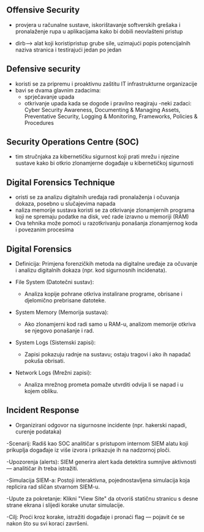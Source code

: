 Offensive Security
-
- provjera u računalne sustave, iskorištavanje softverskih grešaka i pronalaženje rupa u aplikacijama kako bi dobili neovlašteni pristup

- dirb--> alat koji koristipristup grube sile, uzimajući popis potencijalnih naziva stranica i testirajući jedan po jedan 



Defensive security
-
- koristi se za pripremu i proaktivnu zaštitu IT infrastrukturne organizacije
- bavi se dvama glavnim zadacima:
    - sprječavanje upada
    - otkrivanje upada kada se dogode i pravilno reagiraju
-neki zadaci: Cyber Security Awareness, Documenting & Managing Assets, Preventative Security, Logging & Monitoring, Frameworks, Policies & Procedures


Security Operations Centre (SOC)
- 
- tim stručnjaka za kibernetičku sigurnost koji prati mrežu i njezine sustave kako bi otkrio zlonamjerne događaje u kibernetičkoj sigurnosti

Digital Forensics Technique
- 
- oristi se za analizu digitalnih uređaja radi pronalaženja i očuvanja dokaza, posebno u slučajevima napada
- naliza memorije sustava koristi se za otkrivanje zlonamjernih programa koji ne spremaju podatke na disk, već rade izravno u memoriji (RAM)
- Ova tehnika može pomoći u razotkrivanju ponašanja zlonamjernog koda i povezanim procesima

Digital Forensics
-
- Definicija: Primjena forenzičkih metoda na digitalne uređaje za očuvanje i analizu digitalnih dokaza (npr. kod sigurnosnih incidenata).

- File System (Datotečni sustav):

    - Analiza kopije pohrane otkriva instalirane programe, obrisane i djelomično prebrisane datoteke.

- System Memory (Memorija sustava):

    - Ako zlonamjerni kod radi samo u RAM-u, analizom memorije otkriva se njegovo ponašanje i rad.

- System Logs (Sistemski zapisi):

    - Zapisi pokazuju radnje na sustavu; ostaju tragovi i ako ih napadač pokuša obrisati.

- Network Logs (Mrežni zapisi):

    - Analiza mrežnog prometa pomaže utvrditi odvija li se napad i u kojem obliku.


Incident Response
-
- Organizirani odgovor na sigurnosne incidente (npr. hakerski napadi, curenje podataka)




-Scenarij: Radiš kao SOC analitičar s pristupom internom SIEM alatu koji prikuplja događaje iz više izvora i prikazuje ih na nadzornoj ploči.

-Upozorenja (alerts): SIEM generira alert kada detektira sumnjive aktivnosti — analitičar ih treba istražiti.

-Simulacija SIEM-a: Postoji interaktivna, pojednostavljena simulacija koja replicira rad sličan stvarnom SIEM-u.

-Upute za pokretanje: Klikni "View Site" da otvoriš statičnu stranicu s desne strane ekrana i slijedi korake unutar simulacije.

-Cilj: Proći kroz korake, istražiti događaje i pronaći flag — pojavit će se nakon što su svi koraci završeni.